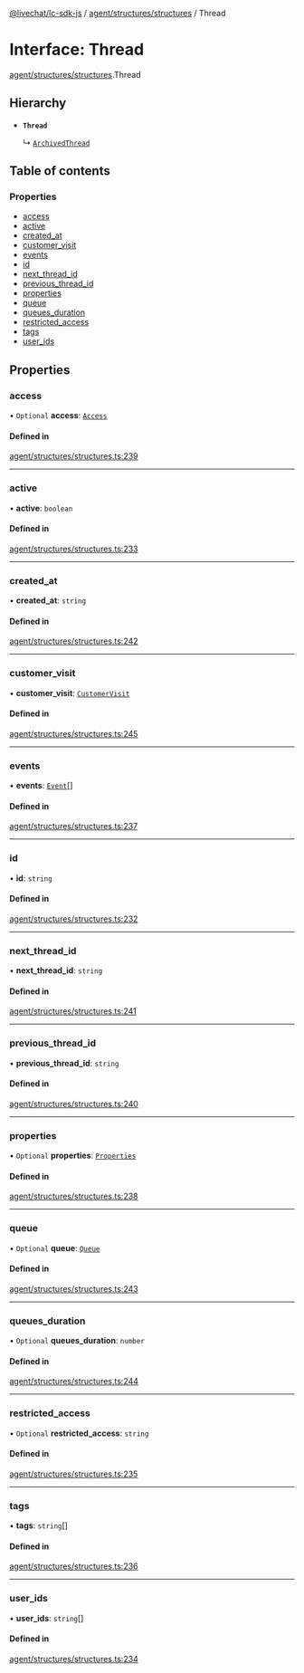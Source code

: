 [@livechat/lc-sdk-js](../README.md) / [agent/structures/structures](../modules/agent_structures_structures.md) / Thread

# Interface: Thread

[agent/structures/structures](../modules/agent_structures_structures.md).Thread

## Hierarchy

- **`Thread`**

  ↳ [`ArchivedThread`](agent_structures_structures.ArchivedThread.md)

## Table of contents

### Properties

- [access](agent_structures_structures.Thread.md#access)
- [active](agent_structures_structures.Thread.md#active)
- [created\_at](agent_structures_structures.Thread.md#created_at)
- [customer\_visit](agent_structures_structures.Thread.md#customer_visit)
- [events](agent_structures_structures.Thread.md#events)
- [id](agent_structures_structures.Thread.md#id)
- [next\_thread\_id](agent_structures_structures.Thread.md#next_thread_id)
- [previous\_thread\_id](agent_structures_structures.Thread.md#previous_thread_id)
- [properties](agent_structures_structures.Thread.md#properties)
- [queue](agent_structures_structures.Thread.md#queue)
- [queues\_duration](agent_structures_structures.Thread.md#queues_duration)
- [restricted\_access](agent_structures_structures.Thread.md#restricted_access)
- [tags](agent_structures_structures.Thread.md#tags)
- [user\_ids](agent_structures_structures.Thread.md#user_ids)

## Properties

### access

• `Optional` **access**: [`Access`](agent_structures_structures.Access.md)

#### Defined in

[agent/structures/structures.ts:239](https://github.com/livechat/lc-sdk-js/blob/a63b0a6/src/agent/structures/structures.ts#L239)

___

### active

• **active**: `boolean`

#### Defined in

[agent/structures/structures.ts:233](https://github.com/livechat/lc-sdk-js/blob/a63b0a6/src/agent/structures/structures.ts#L233)

___

### created\_at

• **created\_at**: `string`

#### Defined in

[agent/structures/structures.ts:242](https://github.com/livechat/lc-sdk-js/blob/a63b0a6/src/agent/structures/structures.ts#L242)

___

### customer\_visit

• **customer\_visit**: [`CustomerVisit`](agent_structures_structures.CustomerVisit.md)

#### Defined in

[agent/structures/structures.ts:245](https://github.com/livechat/lc-sdk-js/blob/a63b0a6/src/agent/structures/structures.ts#L245)

___

### events

• **events**: [`Event`](../modules/agent_structures_events.md#event)[]

#### Defined in

[agent/structures/structures.ts:237](https://github.com/livechat/lc-sdk-js/blob/a63b0a6/src/agent/structures/structures.ts#L237)

___

### id

• **id**: `string`

#### Defined in

[agent/structures/structures.ts:232](https://github.com/livechat/lc-sdk-js/blob/a63b0a6/src/agent/structures/structures.ts#L232)

___

### next\_thread\_id

• **next\_thread\_id**: `string`

#### Defined in

[agent/structures/structures.ts:241](https://github.com/livechat/lc-sdk-js/blob/a63b0a6/src/agent/structures/structures.ts#L241)

___

### previous\_thread\_id

• **previous\_thread\_id**: `string`

#### Defined in

[agent/structures/structures.ts:240](https://github.com/livechat/lc-sdk-js/blob/a63b0a6/src/agent/structures/structures.ts#L240)

___

### properties

• `Optional` **properties**: [`Properties`](agent_structures_structures.Properties.md)

#### Defined in

[agent/structures/structures.ts:238](https://github.com/livechat/lc-sdk-js/blob/a63b0a6/src/agent/structures/structures.ts#L238)

___

### queue

• `Optional` **queue**: [`Queue`](agent_structures_structures.Queue.md)

#### Defined in

[agent/structures/structures.ts:243](https://github.com/livechat/lc-sdk-js/blob/a63b0a6/src/agent/structures/structures.ts#L243)

___

### queues\_duration

• `Optional` **queues\_duration**: `number`

#### Defined in

[agent/structures/structures.ts:244](https://github.com/livechat/lc-sdk-js/blob/a63b0a6/src/agent/structures/structures.ts#L244)

___

### restricted\_access

• `Optional` **restricted\_access**: `string`

#### Defined in

[agent/structures/structures.ts:235](https://github.com/livechat/lc-sdk-js/blob/a63b0a6/src/agent/structures/structures.ts#L235)

___

### tags

• **tags**: `string`[]

#### Defined in

[agent/structures/structures.ts:236](https://github.com/livechat/lc-sdk-js/blob/a63b0a6/src/agent/structures/structures.ts#L236)

___

### user\_ids

• **user\_ids**: `string`[]

#### Defined in

[agent/structures/structures.ts:234](https://github.com/livechat/lc-sdk-js/blob/a63b0a6/src/agent/structures/structures.ts#L234)
